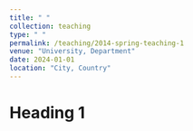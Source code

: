 ```yaml
---
title: " "
collection: teaching
type: " "
permalink: /teaching/2014-spring-teaching-1
venue: "University, Department"
date: 2024-01-01
location: "City, Country"
---
```


Heading 1
======